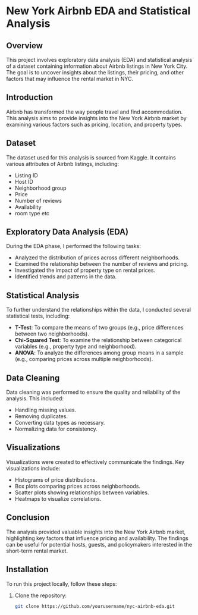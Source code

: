 # New York Airbnb EDA and Statistical Analysis

## Overview

This project involves exploratory data analysis (EDA) and statistical analysis of a dataset containing information about Airbnb listings in New York City. The goal is to uncover insights about the listings, their pricing, and other factors that may influence the rental market in NYC.

## Introduction

Airbnb has transformed the way people travel and find accommodation. This analysis aims to provide insights into the New York Airbnb market by examining various factors such as pricing, location, and property types. 

## Dataset

The dataset used for this analysis is sourced from Kaggle. It contains various attributes of Airbnb listings, including:

- Listing ID
- Host ID
- Neighborhood group
- Price
- Number of reviews
- Availability
- room type etc


## Exploratory Data Analysis (EDA)

During the EDA phase, I performed the following tasks:

- Analyzed the distribution of prices across different neighborhoods.
- Examined the relationship between the number of reviews and pricing.
- Investigated the impact of property type on rental prices.
- Identified trends and patterns in the data.

## Statistical Analysis

To further understand the relationships within the data, I conducted several statistical tests, including:

- **T-Test**: To compare the means of two groups (e.g., price differences between two neighborhoods).
- **Chi-Squared Test**: To examine the relationship between categorical variables (e.g., property type and neighborhood).
- **ANOVA**: To analyze the differences among group means in a sample (e.g., comparing prices across multiple neighborhoods).

## Data Cleaning

Data cleaning was performed to ensure the quality and reliability of the analysis. This included:

- Handling missing values.
- Removing duplicates.
- Converting data types as necessary.
- Normalizing data for consistency.

## Visualizations

Visualizations were created to effectively communicate the findings. Key visualizations include:

- Histograms of price distributions.
- Box plots comparing prices across neighborhoods.
- Scatter plots showing relationships between variables.
- Heatmaps to visualize correlations.

## Conclusion

The analysis provided valuable insights into the New York Airbnb market, highlighting key factors that influence pricing and availability. The findings can be useful for potential hosts, guests, and policymakers interested in the short-term rental market.

## Installation

To run this project locally, follow these steps:

1. Clone the repository:
   ```bash
   git clone https://github.com/yourusername/nyc-airbnb-eda.git
